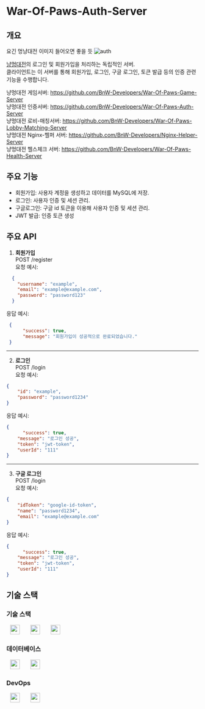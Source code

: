 # War-Of-Paws-Auth-Server

## 개요
 요긴 멍냥대전 이미지 들어오면 좋을 듯
 ![auth](https://github.com/user-attachments/assets/c4eeffd0-a69c-4b7d-b26e-8168261abc4a)
 
 [냥멍대전](https://github.com/BnW-Developers/War-Of-Paws-Game-Server)의 로그인 및 회원가입을 처리하는 독립적인 서버.  <br>
 클라이언트는 이 서버를 통해 회원가입, 로그인, 구글 로그인, 토큰 발급 등의 인증 관련 기능을 수행합니다.

 냥멍대전 게임서버: https://github.com/BnW-Developers/War-Of-Paws-Game-Server <br>
 냥멍대전 인증서버: https://github.com/BnW-Developers/War-Of-Paws-Auth-Server <br>
 냥멍대전 로비-매칭서버: https://github.com/BnW-Developers/War-Of-Paws-Lobby-Matching-Server <br>
 냥멍대전 Nginx-헬퍼 서버: https://github.com/BnW-Developers/Nginx-Helper-Server <br>
 냥멍대전 헬스체크 서버: https://github.com/BnW-Developers/War-Of-Paws-Health-Server <br>


## 주요 기능
 - 회원가입: 사용자 계정을 생성하고 데이터를 MySQL에 저장.
 - 로그인: 사용자 인증 및 세션 관리.
 - 구글로그인: 구글 id 토큰을 이용해 사용자 인증 및 세션 관리.
 - JWT 발급: 인증 토큰 생성

 
## 주요 API
 1. **회원가입** <br>
POST /register <br>
요청 예시: 
```json
  {
    "username": "example",
    "email": "example@example.com",
    "password": "password123"
  }
```
응답 예시:
```json
 {
 	  "success": true,
 	  "message": "회원가입이 성공적으로 완료되었습니다."
 }
```
----
 2. **로그인** <br>
POST /login <br>
요청 예시: <br>
```json
{
    "id": "example",
    "password": "password1234"
}
```
응답 예시: 
```json
{
 	  "success": true,
   	"message": "로그인 성공",
   	"token": "jwt-token",
   	"userId": "111"
}
```
----
 3. **구글 로그인** <br>
POST /login <br>
요청 예시: <br>
```json
{
    "idToken": "google-id-token",
    "name": "password1234",
    "email": "example@example.com"
}
```
응답 예시: 
```json
{
 	  "success": true,
   	"message": "로그인 성공",
   	"token": "jwt-token",
   	"userId": "111"
}
```

## 기술 스택

### 기술 스택
<img src="https://shields.io/badge/JavaScript-F7DF1E?logo=JavaScript&logoColor=000&style=flat-square" style="height : 25px; margin-left : 10px; margin-right : 10px;"/>&nbsp;
<img src="https://shields.io/badge/Node.js-339933?logo=Node.js&logoColor=fff&style=flat-square" style="height : 25px; margin-left : 10px; margin-right : 10px;"/>&nbsp;
<img src="https://shields.io/badge/Express-000000?logo=Express&logoColor=fff&style=flat-square" style="height : 25px; margin-left : 10px; margin-right : 10px;"/>&nbsp;

### 데이터베이스
<img src="https://shields.io/badge/MySQL-4479A1?logo=MySQL&logoColor=fff&style=flat-square" style="height : 25px; margin-left : 10px; margin-right : 10px;"/>&nbsp;
<img src="https://shields.io/badge/Redis-DC382D?logo=Redis&logoColor=fff&style=flat-square" style="height : 25px; margin-left : 10px; margin-right : 10px;"/>&nbsp;

### DevOps
<img src="https://shields.io/badge/Docker-2496ED?logo=Docker&logoColor=fff&style=flat-square" style="height : 25px; margin-left : 10px; margin-right : 10px;"/>&nbsp;
<img src="https://shields.io/badge/GitHub_Actions-2088FF?logo=GitHubActions&logoColor=fff&style=flat-square" style="height : 25px; margin-left : 10px; margin-right : 10px;"/>&nbsp;
